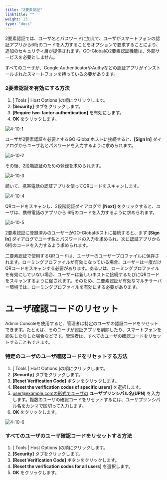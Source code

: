 ```yaml
---
title: "2要素認証"
linkTitle: ""
weight: 13
type: "docs"
---
```


2要素認証では、ユーザ名とパスワードに加えて、ユーザがスマートフォンの認証アプリから6桁のコードを入力することをオプションで要求することにより、追加のセキュリティ層が提供されます。GO-Globalの2要素認証機能は、外部サービスを必要としません。

すべてのユーザが、Google AuthenticatorやAuthyなどの認証アプリがインストールされたスマートフォンを持っている必要があります。

### 2要素認証を有効にする方法

1. [ Tools | Host Options ]の順にクリックします。
2. **[Security]** タブをクリックします。
3. **[Require two-factor authentication]** を有効にします。
4. **OK** をクリックします。

![4-10-1](/img/4-10-1.png)

ユーザが2要素認証を必要とするGO-Globalホストに接続すると、**[Sign In]** ダイアログからユーザ名とパスワードを入力するように求められます。

![4-10-2](/img/4-10-2.png)

その後、2段階認証のための登録を求められます。

![4-10-3](/img/4-10-3.png)

続いて、携帯電話の認証アプリを使ってQRコードをスキャンします。

![4-10-4](/img/4-10-4.png)

QRコードをスキャンし、2段階認証ダイアログで **[Next]** をクリックすると、ユーザは、携帯電話のアプリから 6桁のコードを入力するように求められます。

![4-10-5](/img/4-10-5.png)

2要素認証に登録済みのユーザーがGO-Globalホストに接続すると、まず **[Sign In]** ダイアログでユーザ名とパスワードの入力を求められ、次に認証アプリから6桁のコードを入力するよう求められます。

二要素認証で使用するQRコードは、ユーザーのユーザープロファイルに保存されます。ローミングプロファイルが有効になっている場合、ユーザーは一度だけQRコードをスキャンする必要があります。あるいは、ローミングプロファイルを有効にしていない場合、ユーザーは新しいホストに接続するたびにQRコードをスキャンするように促されます。そのため、二要素認証が有効なマルチサーバー環境では、ローミングプロファイルを有効にする必要があります。

# ユーザ確認コードのリセット

Admin Consoleを使用すると、管理者は特定のユーザの認証コードをリセットできます。たとえば、そのユーザが認証アプリを削除したり、スマートフォンを紛失したりした場合などです。管理者は、すべてのユーザの確認コードをリセットすることもできます。

### 特定のユーザのユーザ確認コードをリセットする方法

1. [ Tools | Host Options ]の順にクリックします。
2. **[Security]** タブをクリックします。
3. **[Reset Verification Code]** ボタンをクリックします。
4. **[Reset the verification codes of specific users]** を選択します。
5. user@example.comの形式でユーザの **ユーザプリンシパル名(UPN)** を入力します。複数のユーザの確認コードをリセットするには、ユーザプリンシパル名をカンマで区切って入力します。
6. **OK** をクリックします。

![4-10-6](/img/4-10-6.png)

### すべてのユーザのユーザ確認コードをリセットする方法

1. [ Tools | Host Options ]の順にクリックします。
2. **[Security]** タブをクリックします。
3. **[Reset Verification Code]** ボタンをクリックします。
4. **[Reset the verification codes for all users]** を選択します。
5. **OK** をクリックします。

